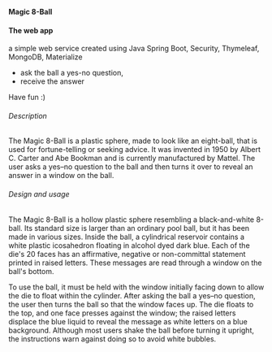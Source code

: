 **Magic 8-Ball**

#### The web app

a simple web service created using Java Spring Boot, Security, Thymeleaf, MongoDB, Materialize

- ask the ball a yes-no question,
- receive the answer

Have fun :)



###### Description

The Magic 8-Ball is a plastic sphere, made to look like an eight-ball, that is used for fortune-telling or seeking advice. It was invented in 1950 by Albert C. Carter and Abe Bookman and is currently manufactured by Mattel. The user asks a yes–no question to the ball and then turns it over to reveal an answer in a window on the ball.

###### Design and usage

The Magic 8-Ball is a hollow plastic sphere resembling a black-and-white 8-ball. Its standard size is larger than an ordinary pool ball, but it has been made in various sizes. Inside the ball, a cylindrical reservoir contains a white plastic icosahedron floating in alcohol dyed dark blue. Each of the die's 20 faces has an affirmative, negative or non-committal statement printed in raised letters. These messages are read through a window on the ball's bottom.

To use the ball, it must be held with the window initially facing down to allow the die to float within the cylinder. After asking the ball a yes–no question, the user then turns the ball so that the window faces up. The die floats to the top, and one face presses against the window; the raised letters displace the blue liquid to reveal the message as white letters on a blue background. Although most users shake the ball before turning it upright, the instructions warn against doing so to avoid white bubbles.
